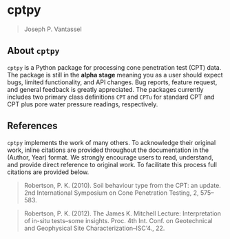 # cptpy

> Joseph P. Vantassel

## About `cptpy`

`cptpy` is a Python package for processing cone penetration test (CPT) data. The
package is still in the __alpha stage__ meaning you as a user should expect
bugs, limited functionality, and API changes. Bug reports, feature request, and
general feedback is greatly appreciated. The packages currently includes
two primary class definitions `CPT` and `CPTu` for standard CPT and CPT plus
pore water pressure readings, respectively.

## References

`cptpy` implements the work of many others. To acknowledge their original work,
inline citations are provided throughout the documentation in the (Author, Year)
format. We strongly encourage users to read, understand, and provide direct
reference to original work. To facilitate this process full
citations are provided below.

> Robertson, P. K. (2010). Soil behaviour type from the CPT: an update. 2nd
> International Symposium on Cone Penetration Testing, 2, 575–583.

> Robertson, P. K. (2012). The James K. Mitchell Lecture: Interpretation of
> in-situ tests–some insights. Proc. 4th Int. Conf. on Geotechnical and
> Geophysical Site Characterization–ISC’4., 22.
